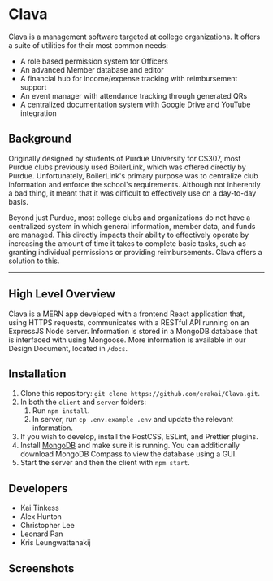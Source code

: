 # Clava

Clava is a management software targeted at college organizations. It offers a suite of utilities for their most common needs:
- A role based permission system for Officers
- An advanced Member database and editor
- A financial hub for income/expense tracking with reimbursement support
- An event manager with attendance tracking through generated QRs
- A centralized documentation system with Google Drive and YouTube integration

## Background

Originally designed by students of Purdue University for CS307, most Purdue clubs previously used BoilerLink, which was offered directly by Purdue. Unfortunately, BoilerLink's primary purpose was to centralize club information and enforce
the school's requirements. Although not inherently a bad thing, it meant that it was difficult to effectively
use on a day-to-day basis.

Beyond just Purdue, most college clubs and organizations do not have a centralized system in which general information, member data, and funds are managed. This 
directly impacts their ability to effectively operate by increasing the amount 
of time it takes to complete basic tasks, such as granting individual 
permissions or providing reimbursements. Clava offers a solution to this.

---

## High Level Overview

Clava is a MERN app developed with a frontend React application that, using HTTPS requests, communicates with a RESTful API running on an ExpressJS Node server. Information is stored in a MongoDB database that is interfaced with using Mongoose. More information is available in our Design Document, located in `/docs`.

## Installation
1. Clone this repository: `git clone https://github.com/erakai/Clava.git`.
2. In both the `client` and `server` folders:
   1. Run `npm install`.
   2. In server, run `cp .env.example .env` and update the relevant information.
3. If you wish to develop, install the PostCSS, ESLint, and Prettier plugins.
4. Install [MongoDB](https://www.mongodb.com) and make sure it is running. You can additionally download MongoDB Compass to view the database using a GUI.
5. Start the server and then the client with `npm start`.

## Developers
- Kai Tinkess
- Alex Hunton
- Christopher Lee
- Leonard Pan
- Kris Leungwattanakij

## Screenshots
